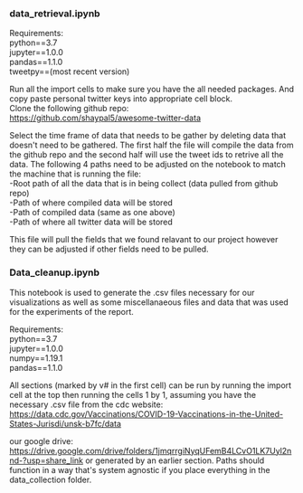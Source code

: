 ### data_retrieval.ipynb
Requirements: \
python==3.7 \
jupyter==1.0.0 \
pandas==1.1.0 \
tweetpy==(most recent version)

Run all the import cells to make sure you have the all needed packages. And copy paste personal twitter keys into appropriate cell block.\
Clone the following github repo:\
https://github.com/shaypal5/awesome-twitter-data

Select the time frame of data that needs to be gather by deleting data that doesn't need to be gathered. The first half the file will compile the data from the github repo and the second half will use the tweet ids to retrive all the data.  The following 4 paths need to be adjusted on the notebook to match the machine that is running the file:\
-Root path of all the data that is in being collect (data pulled from github repo)\
-Path of where compiled data will be stored\
-Path of compiled data (same as one above)\
-Path of where all twitter data will be stored

This file will pull the fields that we found relavant to our project however they can be adjusted if other fields need to be pulled.

### Data_cleanup.ipynb
This notebook is used to generate the .csv files necessary for our visualizations as well as some miscellanaeous files and data that was used for the experiments of the report.

Requirements: \
python==3.7 \
jupyter==1.0.0 \
numpy==1.19.1 \
pandas==1.1.0 

All sections (marked by v# in the first cell) can be run by running the import cell at the top then running the cells 1 by 1, assuming you have the necessary .csv file from the cdc website:\
https://data.cdc.gov/Vaccinations/COVID-19-Vaccinations-in-the-United-States-Jurisdi/unsk-b7fc/data 

our google drive:\
https://drive.google.com/drive/folders/1jmqrrgiNyqUFemB4LCvO1LK7Uyl2nnd-?usp=share_link 
or generated by an earlier section. 
Paths should function in a way that's system agnostic if you place everything in the data_collection folder.  
